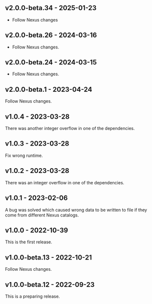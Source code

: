 ## v2.0.0-beta.34 - 2025-01-23

- Follow Nexus changes

## v2.0.0-beta.26 - 2024-03-16

- Follow Nexus changes.

## v2.0.0-beta.24 - 2024-03-15

- Follow Nexus changes.

## v2.0.0-beta.1 - 2023-04-24

Follow Nexus changes.

## v1.0.4 - 2023-03-28

There was another integer overflow in one of the dependencies.

## v1.0.3 - 2023-03-28

Fix wrong runtime.

## v1.0.2 - 2023-03-28

There was an integer overflow in one of the dependencies.

## v1.0.1 - 2023-02-06

A bug was solved which caused wrong data to be written to file if they come from different Nexus catalogs.

## v1.0.0 - 2022-10-39

This is the first release.

## v1.0.0-beta.13 - 2022-10-21

Follow Nexus changes.

## v1.0.0-beta.12 - 2022-09-23

This is a preparing release.